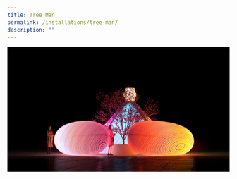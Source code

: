 ```yaml
---
title: Tree Man
permalink: /installations/tree-man/
description: ""
---
```

![](/images/Installations/tree%20man.jpg)